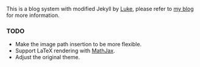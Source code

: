This is a blog system with modified Jekyll by [Luke](http://geeklu.com), please
refer to [my blog][BLOG] for more information.


[BLOG]: http://octman.com/

### TODO

* Make the image path insertion to be more flexible.
* Support LaTeX rendering with [MathJax](http://www.mathjax.org).
* Adjust the original theme.
